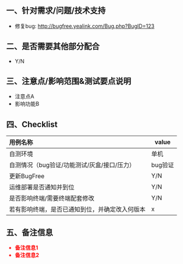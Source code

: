 ## 一、针对需求/问题/技术支持
- 修复bug: http://bugfree.yealink.com/Bug.php?BugID=123

## 二、是否需要其他部分配合
-  Y/N 

## 三、注意点/影响范围&测试要点说明
- 注意点A
- 影响功能B

## 四、Checklist
| 用例名称                                       | value   |
| :--------------------------------------------- | ------- |
| 自测环境                                       | 单机    |
| 自测情况（bug验证/功能测试/灰盒/接口/压力）    | bug验证 |
| 更新BugFree                                    | Y/N     |
| 运维部署是否通知并到位                         | Y/N     |
| 是否影响终端/需要终端配套修改                  | Y/N     |
| 若有影响终端，是否已通知到位，并确定改入何版本 | x       |

## 五、备注信息 
<font style="font-weight:bold; color:red">

- 备注信息1
- 备注信息2

</font>